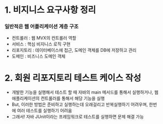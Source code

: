 # 1. 비지니스 요구사항 정리
### 일반적은 웹 어플리케이션 계층 구조
- 컨트롤러 : 웹 MVX의 컨트롤러 역할
- 서비스 : 핵심 비지니스 로직 구현
- 리포지토리 : 데이터베이스에 접근, 도메인 객체를 DB에 저장하고 관리
- 도메인 : 비즈니스 도메인 객체

# 2. 회원 리포지토리 테스트 케이스 작성
- 개발한 기능을 실행해서 테스트 할 때 자바의 main 메서드를 통해서 실행하거나, 웹 애플리케이션의 컨트롤러를 통해서 해당 기능을 실행
- But, 이러한 방법은 준비하고 실행하는데 오래걸리고 반복실행하기 어려우며, 한번에 여러 테스트를 실행하기 어려움
- 그래서! 자바 JUnit이라는 프레임워크로 테스트를 실행하면 문제 해결 가능